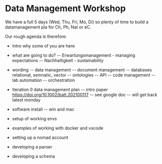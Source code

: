 # Data Management Workshop

We have a full 5 days (Wed, Thu, Fri, Mo, Di) so plenty of time to build a datamanagement pla for Ch, Ph, Nat or eC.

Our rough agenda is therefore:

- Intro why some of you are here 
- what are going to do?
-- Erwartungsmanagement - managing expectations
-- Nachhaltigkeit - sustainability

- wording
-- data management
-- document management
-- databases relational, semnatic, vector
-- ontologies
-- API
-- code management
-- lab automation
-- orchestration

- Iteration 0 data management plan
-- intro paper https://doi.org/10.1002/batt.202100117
-- see google doc
-- will get back latest monday
- software install
-- win and mac 

- setup of working envs
- examples of working with docker and vscode
- setting up a nomad account
- developing a parser
- developing a schema
